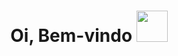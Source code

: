 # <div align = center> Oi, Bem-vindo <img src="https://media.giphy.com/media/mGcNjsfWAjY5AEZNw6/giphy.gif" width="50">
